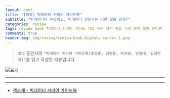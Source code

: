 ```yaml
---  
layout: post  
title: "[리뷰] 빅데이터 커리어 가이드북"  
subtitle: "빅데이터는 무엇이고, 빅데이터 전문가는 어떤 일을 할까?"  
categories: review  
tags: review book 빅데이터 커리어 가이드 기업 직무 지식 취업 시장 준비 절차 인터뷰 산업전망     
comments: true  
header-img: img/review/review-book-bigdata-career-1.png
---  
```

  
> `길벗` 출판사의 `"빅데이터 커리어 가이드북(조성준, 김현용, 박서영, 안용대, 임성연 저)"`를 읽고 작성한 리뷰입니다.  

![표지](https://theorydb.github.io/assets/img/review/review-book-bigdata-career-1.png)  

---

---

* [책소개 - 빅데이터 커리어 가이드북](http://www.yes24.com/Product/Goods/105106817)


